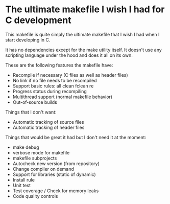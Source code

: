 # The ultimate makefile I wish I had for C development

This makefile is quite simply the ultimate makefile that I wish I had when I start developing in C.

It has no dependencies except for the make utility itself. It doesn't use any scripting language under the hood and does it all on its own.

These are the following features the makefile have:

 - Recompile if necessary (C files as well as header files)
 - No link if no file needs to be recompiled
 - Support basic rules: all clean fclean re
 - Progress status during recompiling
 - Multithread support (normal makefile behavior)
 - Out-of-source builds

Things that I don't want:
 - Automatic tracking of source files
 - Automatic tracking of header files

Things that would be great it had but I don't need it at the moment:
 - make debug
 - verbose mode for makefile
 - makefile subprojects
 - Autocheck new version (from repository)
 - Change compiler on demand
 - Support for libraries (static of dynamic)
 - Install rule
 - Unit test
 - Test coverage / Check for memory leaks
 - Code quality controls
